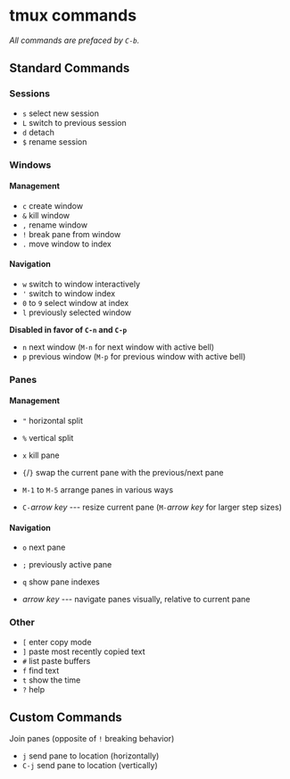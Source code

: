 # tmux commands

*All commands are prefaced by `C-b`.*

## Standard Commands

### Sessions

* `s`   select new session
* `L`   switch to previous session
* `d`   detach
* `$`   rename session


### Windows

#### Management

* `c`   create window
* `&`   kill window
* `,`   rename window
* `!`   break pane from window
* `.`   move window to index

#### Navigation

* `w`   switch to window interactively
* `'`   switch to window index
* `0` to `9` select window at index
* `l`   previously selected window

**Disabled in favor of `C-n` and `C-p`**
* `n`   next window (`M-n` for next window with active bell)
* `p`   previous window (`M-p` for previous window with active bell)


### Panes

#### Management

* `"`   horizontal split
* `%`   vertical split
* `x`   kill pane

* `{`/`}` swap the current pane with the previous/next pane
* `M-1` to `M-5` arrange panes in various ways

* `C-`*arrow key* --- resize current pane  (`M-`*arrow key* for larger step sizes)

#### Navigation

* `o`   next pane
* `;`   previously active pane
* `q`   show pane indexes

*  *arrow key* --- navigate panes visually, relative to current pane


### Other

* `[`   enter copy mode
* `]`   paste most recently copied text
* `#`   list paste buffers
* `f`   find text
* `t`   show the time
* `?`   help


## Custom Commands

Join panes (opposite of `!` breaking behavior)
* `j`    send pane to location (horizontally)
* `C-j`  send pane to location (vertically)
